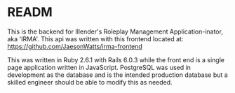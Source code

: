 # READM

This is the backend for Illender's Roleplay Management Application-inator, aka 'IRMA'.
This api was written with this frontend located at:
https://github.com/JaesonWatts/irma-frontend

This was written in Ruby 2.6.1 with Rails 6.0.3 while the front end is a single page application written in JavaScript.
PostgreSQL was used in development as the database and is the intended production database but a skilled engineer should be able to modify this as needed.
